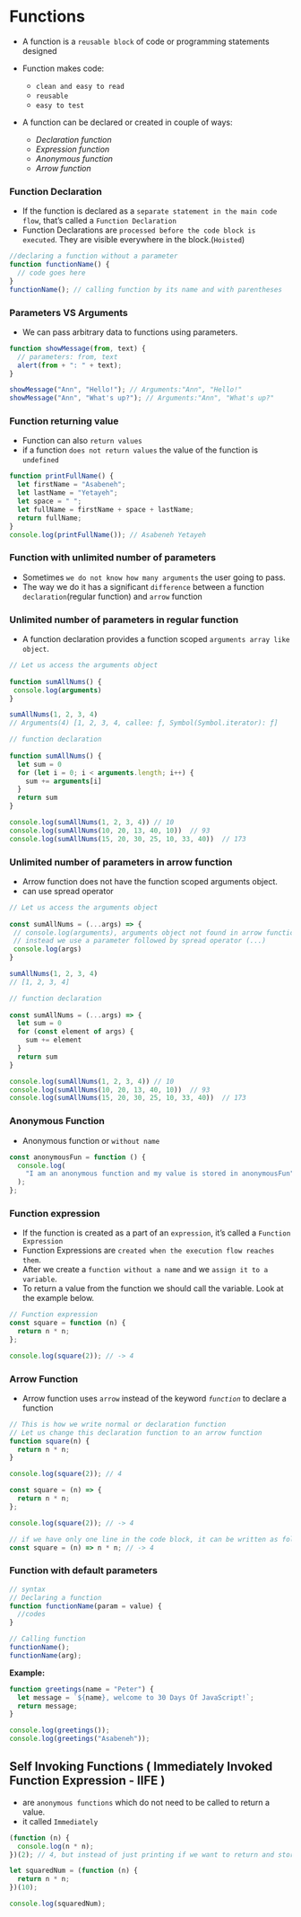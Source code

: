 # Functions

- A function is a `reusable block` of code or programming statements designed
- Function makes code:

  - `clean and easy to read`
  - `reusable`
  - `easy to test`

- A function can be declared or created in couple of ways:

  - _Declaration function_
  - _Expression function_
  - _Anonymous function_
  - _Arrow function_

### Function Declaration

- If the function is declared as a `separate statement in the main code flow`, that’s called a `Function Declaration`
- Function Declarations are `processed before the code block is executed`. They are visible everywhere in the block.(`Hoisted`)

```js
//declaring a function without a parameter
function functionName() {
  // code goes here
}
functionName(); // calling function by its name and with parentheses
```

### Parameters VS Arguments

- We can pass arbitrary data to functions using parameters.

```js
function showMessage(from, text) {
  // parameters: from, text
  alert(from + ": " + text);
}

showMessage("Ann", "Hello!"); // Arguments:"Ann", "Hello!"
showMessage("Ann", "What's up?"); // Arguments:"Ann", "What's up?"
```

### Function returning value

- Function can also `return values`
- if a function `does not return values` the value of the function is `undefined`

```js
function printFullName() {
  let firstName = "Asabeneh";
  let lastName = "Yetayeh";
  let space = " ";
  let fullName = firstName + space + lastName;
  return fullName;
}
console.log(printFullName()); // Asabeneh Yetayeh
```

### Function with unlimited number of parameters

- Sometimes `we do not know how many arguments` the user going to pass.
- The way we do it has a significant `difference` between a function `declaration`(regular function) and `arrow` function

### Unlimited number of parameters in regular function

- A function declaration provides a function scoped `arguments array like object`.

```js
// Let us access the arguments object
​
function sumAllNums() {
 console.log(arguments)
}

sumAllNums(1, 2, 3, 4)
// Arguments(4) [1, 2, 3, 4, callee: ƒ, Symbol(Symbol.iterator): ƒ]

```

```js
// function declaration
​
function sumAllNums() {
  let sum = 0
  for (let i = 0; i < arguments.length; i++) {
    sum += arguments[i]
  }
  return sum
}

console.log(sumAllNums(1, 2, 3, 4)) // 10
console.log(sumAllNums(10, 20, 13, 40, 10))  // 93
console.log(sumAllNums(15, 20, 30, 25, 10, 33, 40))  // 173
```

### Unlimited number of parameters in arrow function

- Arrow function does not have the function scoped arguments object.
- can use spread operator

```js
// Let us access the arguments object
​
const sumAllNums = (...args) => {
 // console.log(arguments), arguments object not found in arrow function
 // instead we use a parameter followed by spread operator (...)
 console.log(args)
}

sumAllNums(1, 2, 3, 4)
// [1, 2, 3, 4]

```

```js
// function declaration
​
const sumAllNums = (...args) => {
  let sum = 0
  for (const element of args) {
    sum += element
  }
  return sum
}

console.log(sumAllNums(1, 2, 3, 4)) // 10
console.log(sumAllNums(10, 20, 13, 40, 10))  // 93
console.log(sumAllNums(15, 20, 30, 25, 10, 33, 40))  // 173
```

### Anonymous Function

- Anonymous function or `without name`

```js
const anonymousFun = function () {
  console.log(
    "I am an anonymous function and my value is stored in anonymousFun"
  );
};
```

### Function expression

- If the function is created as a part of an `expression`, it’s called a `Function Expression`
- Function Expressions are `created when the execution flow reaches them`.
- After we create a `function without a name` and we `assign it to a variable`.
- To return a value from the function we should call the variable. Look at the example below.

```js
// Function expression
const square = function (n) {
  return n * n;
};

console.log(square(2)); // -> 4
```

### Arrow Function

- Arrow function uses `arrow` instead of the keyword _`function`_ to declare a function

```js
// This is how we write normal or declaration function
// Let us change this declaration function to an arrow function
function square(n) {
  return n * n;
}

console.log(square(2)); // 4

const square = (n) => {
  return n * n;
};

console.log(square(2)); // -> 4

// if we have only one line in the code block, it can be written as follows, explicit return
const square = (n) => n * n; // -> 4
```

### Function with default parameters

```js
// syntax
// Declaring a function
function functionName(param = value) {
  //codes
}

// Calling function
functionName();
functionName(arg);
```

**Example:**

```js
function greetings(name = "Peter") {
  let message = `${name}, welcome to 30 Days Of JavaScript!`;
  return message;
}

console.log(greetings());
console.log(greetings("Asabeneh"));
```

## Self Invoking Functions ( Immediately Invoked Function Expression - IIFE )

- are `anonymous functions` which do not need to be called to return a value.
- it called `Immediately`

```js
(function (n) {
  console.log(n * n);
})(2); // 4, but instead of just printing if we want to return and store the data, we do as shown below

let squaredNum = (function (n) {
  return n * n;
})(10);

console.log(squaredNum);
```

